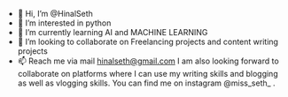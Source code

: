 - 👋 Hi, I’m @HinalSeth
- 👀 I’m interested in python
- 🌱 I’m currently learning AI and MACHINE LEARNING
- 💞️ I’m looking to collaborate on Freelancing projects and content writing projects
- 📫 Reach me via mail hinalseth@gmail.com
I am also looking forward to collaborate on platforms where I can use my writing skills and blogging as well as vlogging skills. 
You can find me on instagram @miss_seth_ .

